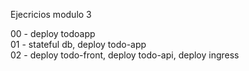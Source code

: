 Ejecricios modulo 3

00 - deploy todoapp  
01 - stateful db, deploy todo-app  
02 - deploy todo-front, deploy todo-api, deploy ingress  
